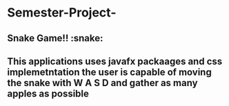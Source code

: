 # Semester-Project-
<H2>Snake Game!! :snake:<H2>
This applications uses javafx packaages and css implemetntation 
the user is capable of moving the snake with <b>W A S D<b>
and gather as many apples as possible
